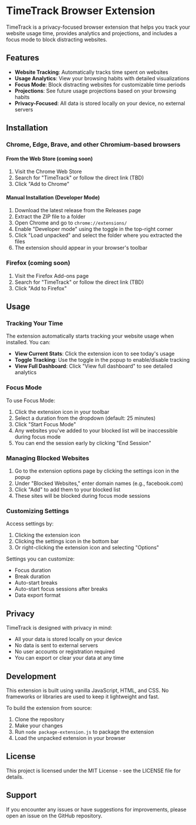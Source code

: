 # TimeTrack Browser Extension

TimeTrack is a privacy-focused browser extension that helps you track your website usage time, provides analytics and projections, and includes a focus mode to block distracting websites.

## Features

- **Website Tracking**: Automatically tracks time spent on websites
- **Usage Analytics**: View your browsing habits with detailed visualizations
- **Focus Mode**: Block distracting websites for customizable time periods
- **Projections**: See future usage projections based on your browsing habits
- **Privacy-Focused**: All data is stored locally on your device, no external servers

## Installation

### Chrome, Edge, Brave, and other Chromium-based browsers

#### From the Web Store (coming soon)
1. Visit the Chrome Web Store
2. Search for "TimeTrack" or follow the direct link (TBD)
3. Click "Add to Chrome"

#### Manual Installation (Developer Mode)
1. Download the latest release from the Releases page
2. Extract the ZIP file to a folder
3. Open Chrome and go to `chrome://extensions/`
4. Enable "Developer mode" using the toggle in the top-right corner
5. Click "Load unpacked" and select the folder where you extracted the files
6. The extension should appear in your browser's toolbar

### Firefox (coming soon)
1. Visit the Firefox Add-ons page
2. Search for "TimeTrack" or follow the direct link (TBD)
3. Click "Add to Firefox"

## Usage

### Tracking Your Time

The extension automatically starts tracking your website usage when installed. You can:

- **View Current Stats**: Click the extension icon to see today's usage
- **Toggle Tracking**: Use the toggle in the popup to enable/disable tracking
- **View Full Dashboard**: Click "View full dashboard" to see detailed analytics

### Focus Mode

To use Focus Mode:

1. Click the extension icon in your toolbar
2. Select a duration from the dropdown (default: 25 minutes)
3. Click "Start Focus Mode"
4. Any websites you've added to your blocked list will be inaccessible during focus mode
5. You can end the session early by clicking "End Session"

### Managing Blocked Websites

1. Go to the extension options page by clicking the settings icon in the popup
2. Under "Blocked Websites," enter domain names (e.g., facebook.com)
3. Click "Add" to add them to your blocked list
4. These sites will be blocked during focus mode sessions

### Customizing Settings

Access settings by:
1. Clicking the extension icon
2. Clicking the settings icon in the bottom bar
3. Or right-clicking the extension icon and selecting "Options"

Settings you can customize:
- Focus duration
- Break duration
- Auto-start breaks
- Auto-start focus sessions after breaks
- Data export format

## Privacy

TimeTrack is designed with privacy in mind:
- All your data is stored locally on your device
- No data is sent to external servers
- No user accounts or registration required
- You can export or clear your data at any time

## Development

This extension is built using vanilla JavaScript, HTML, and CSS. No frameworks or libraries are used to keep it lightweight and fast.

To build the extension from source:

1. Clone the repository
2. Make your changes
3. Run `node package-extension.js` to package the extension
4. Load the unpacked extension in your browser

## License

This project is licensed under the MIT License - see the LICENSE file for details.

## Support

If you encounter any issues or have suggestions for improvements, please open an issue on the GitHub repository.